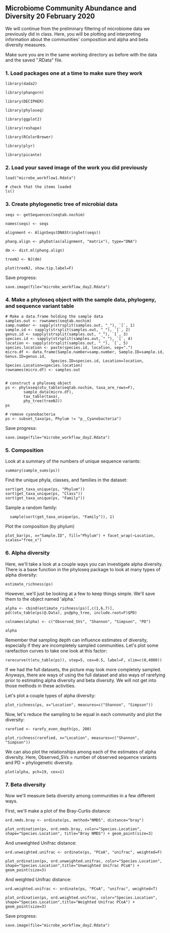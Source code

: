 ## Microbiome Community Abundance and Diversity 20 February 2020

We will continue from the preliminary filtering of microbiome data we previously did in class. Here, you will
be plotting and interpreting information about the communities' composition and alpha and beta diversity measures.

Make sure you are in the same working directory as before with the data and the saved ".RData" file. 

### 1. Load packages one at a time to make sure they work

    library(dada2)
    
    library(phangorn)
    
    library(DECIPHER)
    
    library(phyloseq)
    
    library(ggplot2)
    
    library(reshape)
    
    library(RColorBrewer)
    
    library(plyr)
    
    library(picante)

### 2. Load your saved image of the work you did previously

    load("microbe_workflow1.Rdata")
    
    # check that the items loaded
    ls()

### 3. Create phylogenetic tree of microbial data

    seqs <- getSequences(seqtab.nochim)
    
    names(seqs) <- seqs
    
    alignment <- AlignSeqs(DNAStringSet(seqs))
    
    phang.align <- phyDat(as(alignment, "matrix"), type="DNA")
    
    dm <- dist.ml(phang.align)
    
    treeNJ <- NJ(dm)
    
    plot(treeNJ, show.tip.label=F)

Save progress:

    save.image(file="microbe_workflow_day2.Rdata")

### 4. Make a phyloseq object with the sample data, phylogeny, and sequence variant table

    # Make a data.frame holding the sample data
    samples.out <- rownames(seqtab.nochim)
    samp.number <- sapply(strsplit(samples.out, "_"), `[`, 1)
    sample.id <- sapply(strsplit(samples.out, "_"), `[`, 2)
    genus.id <- sapply(strsplit(samples.out, "_"), `[`, 3)
    species.id <- sapply(strsplit(samples.out, "_"), `[`, 4)
    location <- sapply(strsplit(samples.out, "_"), `[`, 5)
    species.location <- paste(species.id, location, sep=".")
    micro.df <- data.frame(Sample.number=samp.number, Sample.ID=sample.id, Genus.ID=genus.id,
						Species.ID=species.id, Location=location, Species.Location=species.location)
    rownames(micro.df) <- samples.out


    # construct a phyloseq object
    ps <- phyloseq(otu_table(seqtab.nochim, taxa_are_rows=F),
    		sample_data(micro.df),
    		tax_table(taxa),
    		phy_tree(treeNJ))
    ps
    
    # remove cyanobacteria
    ps <- subset_taxa(ps, Phylum != "p__Cyanobacteria")

Save progress:

    save.image(file="microbe_workflow_day2.Rdata")

### 5. Composition

Look at a summary of the numbers of unique sequence variants:
    
    summary(sample_sums(ps))

Find the unique phyla, classes, and families in the dataset:

    sort(get_taxa_unique(ps, "Phylum"))
    sort(get_taxa_unique(ps, "Class"))
    sort(get_taxa_unique(ps, "Family"))

Sample a random family:

	  sample(sort(get_taxa_unique(ps, "Family")), 1)

Plot the composition (by phylum)

    plot_bar(ps, x="Sample.ID", fill="Phylum") + facet_wrap(~Location, scales="free_x")

### 6. Alpha diversity

Here, we'll take a look at a couple ways you can investigate alpha diversity. There is a base function in the phyloseq 
package to look at many types of alpha diversity:

	estimate_richness(ps)

However, we'll just be looking at a few to keep things simple. We'll save them to the object named 'alpha.'
	
	alpha <- cbind(estimate_richness(ps)[,c(1,6,7)], pd((otu_table(ps)@.Data), ps@phy_tree, include.root=F)$PD)
  
	colnames(alpha) <- c("Observed_SVs", "Shannon", "Simpson", "PD")
  
	alpha

Remember that sampling depth can influence estimates of diversity, especially if they are incompletely sampled communities.
Let's plot some rarefaction curves to take one look at this factor:

	rarecurve(t(otu_table(ps)), step=5, cex=0.5, label=F, xlim=c(0,4000))

If we had the full datasets, the picture may look more completely sampled. Anyways, there are ways of using the full dataset
and also ways of rarefying prior to estimating alpha diversity and beta diversity. We will not get into those methods in these
activities.

Let's plot a couple types of alpha diversity:

	plot_richness(ps, x="Location", measures=c("Shannon", "Simpson"))
  
Now, let's reduce the sampling to be equal in each community and plot the diversity:
  
    rarefied <- rarefy_even_depth(ps, 200)
    
    plot_richness(rarefied, x="Location", measures=c("Shannon", "Simpson"))
     
We can also plot the relationships among each of the estimates of alpha diversity. Here, Observed_SVs = number of observed
sequence variants and PD = phylogenetic diversity.

	plot(alpha, pch=19, cex=1)

### 7. Beta diversity

Now we'll measure beta diversity among communities in a few different ways. 

First, we'll make a plot of the Bray-Curtis distance:
	
	ord.nmds.bray <- ordinate(ps, method="NMDS", distance="bray")

	plot_ordination(ps, ord.nmds.bray, color="Species.Location", shape="Species.Location", title="Bray NMDS") + geom_point(size=3)

And unweighted Unifrac distance:

	ord.unweighted.unifrac <- ordinate(ps, "PCoA", "unifrac", weighted=F)

	plot_ordination(ps, ord.unweighted.unifrac, color="Species.Location", shape="Species.Location",title="Unweighted Unifrac PCoA") + geom_point(size=3)
	
And weighted Unifrac distance:

	ord.weighted.unifrac <- ordinate(ps, "PCoA", "unifrac", weighted=T)

	plot_ordination(ps, ord.weighted.unifrac, color="Species.Location", shape="Species.Location",title="Weighted Unifrac PCoA") + geom_point(size=3)


Save progress:

    save.image(file="microbe_workflow_day2.Rdata")
